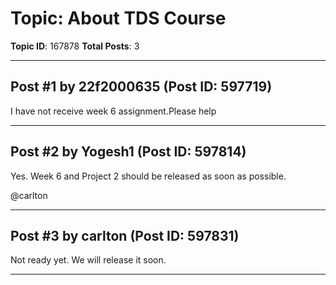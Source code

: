# Topic: About TDS Course
**Topic ID**: 167878
**Total Posts**: 3

---

## Post #1 by 22f2000635 (Post ID: 597719)
I have not receive week 6 assignment.Please help

---

## Post #2 by Yogesh1 (Post ID: 597814)
Yes. Week 6 and Project 2 should be released as soon as possible.


@carlton

---

## Post #3 by carlton (Post ID: 597831)
Not ready yet. We will release it soon.

---
